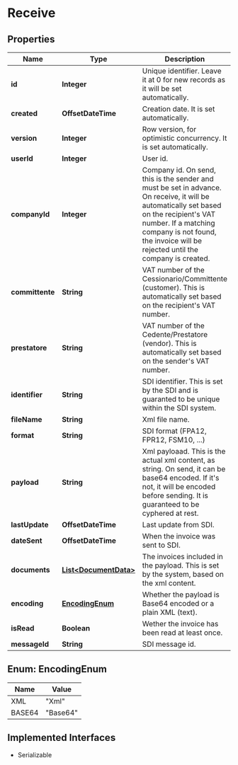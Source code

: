 

# Receive


## Properties

| Name | Type | Description | Notes |
|------------ | ------------- | ------------- | -------------|
|**id** | **Integer** | Unique identifier. Leave it at 0 for new records as it will be set automatically. |  [optional] |
|**created** | **OffsetDateTime** | Creation date. It is set automatically. |  [optional] |
|**version** | **Integer** | Row version, for optimistic concurrency. It is set automatically. |  [optional] |
|**userId** | **Integer** | User id. |  [optional] |
|**companyId** | **Integer** | Company id. On send, this is the sender and must be set in advance. On receive, it will be  automatically set based on the recipient&#39;s VAT number. If a matching company is not found, the invoice will be rejected until the company is created. |  [optional] |
|**committente** | **String** | VAT number of the Cessionario/Committente (customer). This is automatically set based on the recipient&#39;s VAT number. |  [optional] |
|**prestatore** | **String** | VAT number of the Cedente/Prestatore (vendor). This is automatically set based on the sender&#39;s VAT number. |  [optional] |
|**identifier** | **String** | SDI identifier. This is set by the SDI and is guaranted to be unique within the SDI system. |  [optional] |
|**fileName** | **String** | Xml file name. |  [optional] |
|**format** | **String** | SDI format (FPA12, FPR12, FSM10, ...) |  [optional] |
|**payload** | **String** | Xml payloaad. This is the actual xml content, as string. On send, it can be base64 encoded. If it&#39;s not, it will be encoded before sending. It is guaranteed to be cyphered at rest. |  [optional] |
|**lastUpdate** | **OffsetDateTime** | Last update from SDI. |  [optional] |
|**dateSent** | **OffsetDateTime** | When the invoice was sent to SDI. |  [optional] |
|**documents** | [**List&lt;DocumentData&gt;**](DocumentData.md) | The invoices included in the payload. This is set by the system, based on the xml content. |  [optional] |
|**encoding** | [**EncodingEnum**](#EncodingEnum) | Whether the payload is Base64 encoded or a plain XML (text). |  [optional] |
|**isRead** | **Boolean** | Wether the invoice has been read at least once. |  [optional] |
|**messageId** | **String** | SDI message id. |  [optional] |



## Enum: EncodingEnum

| Name | Value |
|---- | -----|
| XML | &quot;Xml&quot; |
| BASE64 | &quot;Base64&quot; |


## Implemented Interfaces

* Serializable


